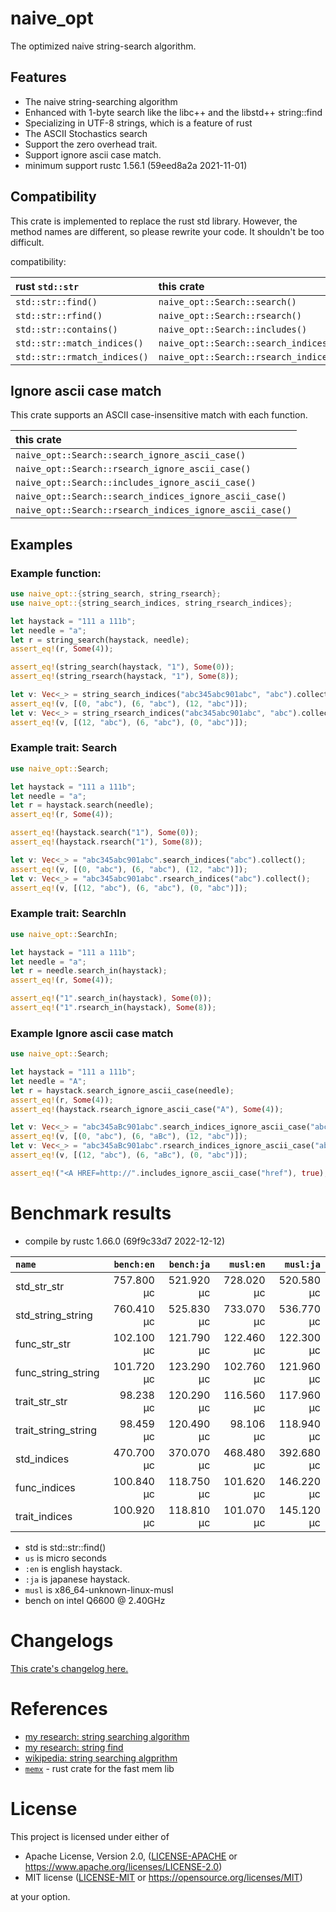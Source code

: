 # naive_opt

The optimized naive string-search algorithm.

## Features

- The naive string-searching algorithm
- Enhanced with 1-byte search like the libc++ and the libstd++ string::find
- Specializing in UTF-8 strings, which is a feature of rust
- The ASCII Stochastics search
- Support the zero overhead trait.
- Support ignore ascii case match.
- minimum support rustc 1.56.1 (59eed8a2a 2021-11-01)

## Compatibility

This crate is implemented to replace the rust std library.
However, the method names are different, so please rewrite your code.
It shouldn't be too difficult.

compatibility:

| rust `std::str`              | this crate                             |
|:-----------------------------|:---------------------------------------|
| `std::str::find()`           | `naive_opt::Search::search()`          |
| `std::str::rfind()`          | `naive_opt::Search::rsearch()`         |
| `std::str::contains()`       | `naive_opt::Search::includes()`        |
| `std::str::match_indices()`  | `naive_opt::Search::search_indices()`  |
| `std::str::rmatch_indices()` | `naive_opt::Search::rsearch_indices()` |

## Ignore ascii case match

This crate supports an ASCII case-insensitive match with each function.

| this crate                                               |
|:---------------------------------------------------------|
| `naive_opt::Search::search_ignore_ascii_case()`          |
| `naive_opt::Search::rsearch_ignore_ascii_case()`         |
| `naive_opt::Search::includes_ignore_ascii_case()`        |
| `naive_opt::Search::search_indices_ignore_ascii_case()`  |
| `naive_opt::Search::rsearch_indices_ignore_ascii_case()` |

## Examples

### Example function:

```rust
use naive_opt::{string_search, string_rsearch};
use naive_opt::{string_search_indices, string_rsearch_indices};

let haystack = "111 a 111b";
let needle = "a";
let r = string_search(haystack, needle);
assert_eq!(r, Some(4));

assert_eq!(string_search(haystack, "1"), Some(0));
assert_eq!(string_rsearch(haystack, "1"), Some(8));

let v: Vec<_> = string_search_indices("abc345abc901abc", "abc").collect();
assert_eq!(v, [(0, "abc"), (6, "abc"), (12, "abc")]);
let v: Vec<_> = string_rsearch_indices("abc345abc901abc", "abc").collect();
assert_eq!(v, [(12, "abc"), (6, "abc"), (0, "abc")]);
```

### Example trait: Search

```rust
use naive_opt::Search;

let haystack = "111 a 111b";
let needle = "a";
let r = haystack.search(needle);
assert_eq!(r, Some(4));

assert_eq!(haystack.search("1"), Some(0));
assert_eq!(haystack.rsearch("1"), Some(8));

let v: Vec<_> = "abc345abc901abc".search_indices("abc").collect();
assert_eq!(v, [(0, "abc"), (6, "abc"), (12, "abc")]);
let v: Vec<_> = "abc345abc901abc".rsearch_indices("abc").collect();
assert_eq!(v, [(12, "abc"), (6, "abc"), (0, "abc")]);
```

### Example trait: SearchIn

```rust
use naive_opt::SearchIn;

let haystack = "111 a 111b";
let needle = "a";
let r = needle.search_in(haystack);
assert_eq!(r, Some(4));

assert_eq!("1".search_in(haystack), Some(0));
assert_eq!("1".rsearch_in(haystack), Some(8));
```

### Example Ignore ascii case match

```rust
use naive_opt::Search;

let haystack = "111 a 111b";
let needle = "A";
let r = haystack.search_ignore_ascii_case(needle);
assert_eq!(r, Some(4));
assert_eq!(haystack.rsearch_ignore_ascii_case("A"), Some(4));

let v: Vec<_> = "abc345aBc901abc".search_indices_ignore_ascii_case("abc").collect();
assert_eq!(v, [(0, "abc"), (6, "aBc"), (12, "abc")]);
let v: Vec<_> = "abc345aBc901abc".rsearch_indices_ignore_ascii_case("abc").collect();
assert_eq!(v, [(12, "abc"), (6, "aBc"), (0, "abc")]);

assert_eq!("<A HREF=http://".includes_ignore_ascii_case("href"), true);
```

# Benchmark results

- compile by rustc 1.66.0 (69f9c33d7 2022-12-12)

|         `name`          | `bench:en`  | `bench:ja`  |  `musl:en`  |  `musl:ja`  |
|:------------------------|------------:|------------:|------------:|------------:|
| std_str_str             |  757.800 μc |  521.920 μc |  728.020 μc |  520.580 μc |
| std_string_string       |  760.410 μc |  525.830 μc |  733.070 μc |  536.770 μc |
| func_str_str            |  102.100 μc |  121.790 μc |  122.460 μc |  122.300 μc |
| func_string_string      |  101.720 μc |  123.290 μc |  102.760 μc |  121.960 μc |
| trait_str_str           |   98.238 μc |  120.290 μc |  116.560 μc |  117.960 μc |
| trait_string_string     |   98.459 μc |  120.490 μc |   98.106 μc |  118.940 μc |
| std_indices             |  470.700 μc |  370.070 μc |  468.480 μc |  392.680 μc |
| func_indices            |  100.840 μc |  118.750 μc |  101.620 μc |  146.220 μc |
| trait_indices           |  100.920 μc |  118.810 μc |  101.070 μc |  145.120 μc |

- std is std::str::find()
- `us` is micro seconds
- `:en` is english haystack.
- `:ja` is japanese haystack.
- `musl` is x86_64-unknown-linux-musl
- bench on intel Q6600 @ 2.40GHz

# Changelogs

[This crate's changelog here.](https://github.com/aki-akaguma/naive_opt/blob/main/CHANGELOG.md)

# References

- [my research: string searching algorithm](https://github.com/aki-akaguma/cmp_string_searching_algorithm)
- [my research: string find](https://github.com/aki-akaguma/cmp_string_find)
- [wikipedia: string searching algprithm](https://en.wikipedia.org/wiki/String-searching_algorithm)
- [`memx`](https://crates.io/crates/memx) - rust crate for the fast mem lib

# License

This project is licensed under either of

 * Apache License, Version 2.0, ([LICENSE-APACHE](LICENSE-APACHE) or
   https://www.apache.org/licenses/LICENSE-2.0)
 * MIT license ([LICENSE-MIT](LICENSE-MIT) or
   https://opensource.org/licenses/MIT)

at your option.

